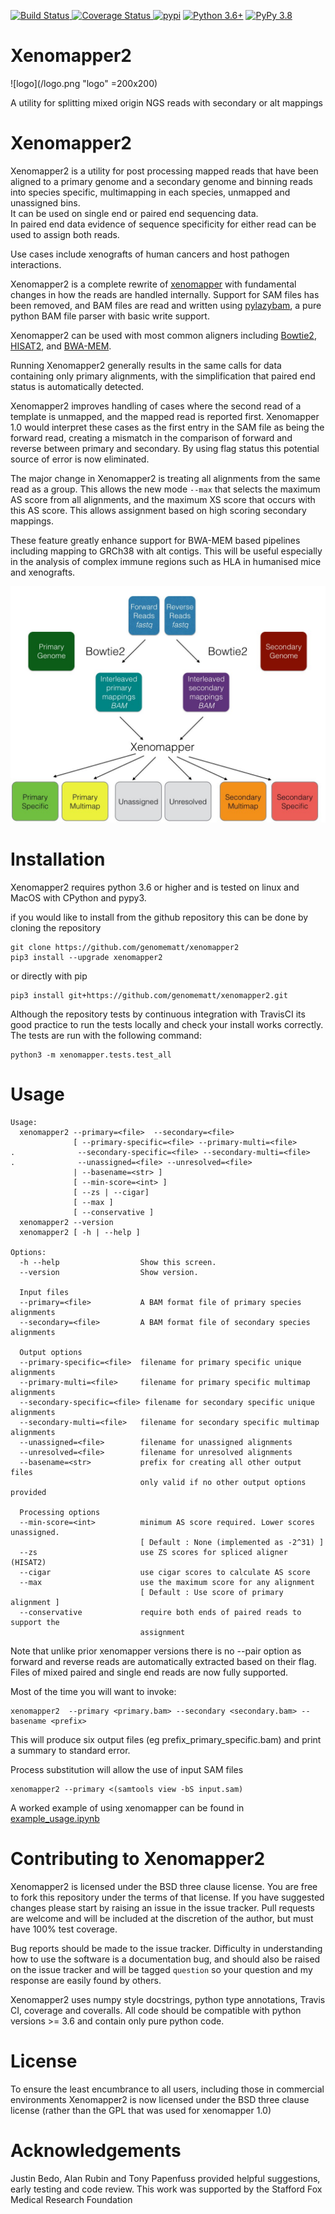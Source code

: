 [![Build Status](https://travis-ci.org/genomematt/xenomapper2.svg?branch=master)
](https://travis-ci.org/genomematt/xenomapper2)
[![Coverage Status](https://coveralls.io/repos/genomematt/xenomapper/badge.svg)
](https://coveralls.io/r/genomematt/xenomapper2)
[![pypi](https://img.shields.io/pypi/v/xenomapper2.svg)](https://pypi.python.org/pypi/xenomapper2/)
[![Python 3.6+](https://img.shields.io/badge/python-3.6+-blue.svg)](https://www.python.org/downloads/)
[![PyPy 3.8](https://img.shields.io/badge/PyPy-3.8-brightgreen)](https://www.pypy.org)

# Xenomapper2
![logo](/logo.png "logo" =200x200)

A utility for splitting mixed origin NGS reads with secondary or alt mappings

Xenomapper2
==========

Xenomapper2 is a utility for post processing mapped reads that have been aligned to a primary genome and a secondary 
genome and binning reads into species specific, multimapping in each species, unmapped and unassigned bins.  
It can be used on single end or paired end sequencing data.  
In paired end data evidence of sequence specificity for either read can be used to assign both reads.

Use cases include xenografts of human cancers and host pathogen interactions.

Xenomapper2 is a complete rewrite of [xenomapper](https://github.com/genomematt/xenomapper) with fundamental changes in 
how the reads are handled internally.
Support for SAM files has been removed, and BAM files are read and written using 
[pylazybam](https://github.com/genomematt/pylazybam), a pure python BAM file parser with basic write support.

Xenomapper2 can be used with most common aligners including 
[Bowtie2](http://bowtie-bio.sourceforge.net/bowtie2/index.shtml), 
[HISAT2](https://ccb.jhu.edu/software/hisat2/), and 
[BWA-MEM](https://github.com/lh3/bwa).

Running Xenomapper2 generally results in the same calls for data containing only primary alignments, with the 
simplification that paired end status is automatically detected.

Xenomapper2 improves handling of cases where the second read of a template is unmapped, and the mapped read is reported 
first. Xenomapper 1.0 would interpret these cases as the first entry in the SAM file as being the forward read, 
creating a mismatch in the comparison of forward and reverse between primary and secondary. By using flag status this 
potential source of error is now eliminated.

The major change in Xenomapper2 is treating all alignments from the same read as a group. This allows the new mode 
`--max` that selects the maximum AS score from all alignments, and the maximum XS score that occurs with this AS score.
This allows assignment based on high scoring secondary mappings.

These feature greatly enhance support for BWA-MEM based pipelines including mapping to GRCh38 with alt contigs. This
will be useful especially in the analysis of complex immune regions such as HLA in humanised mice and xenografts.

![Schematic of Xenomapper Use](/schematic.jpg "Schematic of Xenomapper Use")

Installation
============
Xenomapper2 requires python 3.6 or higher and is tested on linux and MacOS with CPython and pypy3.

<!--Installing from the Python Package Index with pip is the easiest option:

    pip3 install xenomapper2
    
Alternatively -->if you would like to install from the github repository this can be done by cloning the repository

    git clone https://github.com/genomematt/xenomapper2
    pip3 install --upgrade xenomapper2
    
or directly with pip

    pip3 install git+https://github.com/genomematt/xenomapper2.git
	
Although the repository tests by continuous integration with TravisCI its good practice to run the tests locally and 
check your install works correctly.  The tests are run with the following command:

    python3 -m xenomapper.tests.test_all

Usage
=====

    Usage:
      xenomapper2 --primary=<file>  --secondary=<file>
                  [ --primary-specific=<file> --primary-multi=<file>
    .              --secondary-specific=<file> --secondary-multi=<file>
    .              --unassigned=<file> --unresolved=<file>
                  | --basename=<str> ]
                  [ --min-score=<int> ]
                  [ --zs | --cigar]
                  [ --max ]
                  [ --conservative ]
      xenomapper2 --version
      xenomapper2 [ -h | --help ]
    
    Options:
      -h --help                  Show this screen.
      --version                  Show version.
    
      Input files
      --primary=<file>           A BAM format file of primary species alignments
      --secondary=<file>         A BAM format file of secondary species alignments
    
      Output options
      --primary-specific=<file>  filename for primary specific unique alignments
      --primary-multi=<file>     filename for primary specific multimap alignments
      --secondary-specific=<file> filename for secondary specific unique alignments
      --secondary-multi=<file>   filename for secondary specific multimap alignments
      --unassigned=<file>        filename for unassigned alignments
      --unresolved=<file>        filename for unresolved alignments
      --basename=<str>           prefix for creating all other output files
                                 only valid if no other output options provided
    
      Processing options
      --min-score=<int>          minimum AS score required. Lower scores unassigned.
                                 [ Default : None (implemented as -2^31) ]
      --zs                       use ZS scores for spliced aligner (HISAT2)
      --cigar                    use cigar scores to calculate AS score
      --max                      use the maximum score for any alignment
                                 [ Default : Use score of primary alignment ]
      --conservative             require both ends of paired reads to support the
                                 assignment

Note that unlike prior xenomapper versions there is no --pair option as forward
and reverse reads are automatically extracted based on their flag. Files of
mixed paired and single end reads are now fully supported.

Most of the time you will want to invoke:

    xenomapper2  --primary <primary.bam> --secondary <secondary.bam> --basename <prefix>
    
This will produce six output files (eg prefix_primary_specific.bam) and print a summary to standard error.

Process substitution will allow the use of input SAM files

    xenomapper2 --primary <(samtools view -bS input.sam)
     
A worked example of using xenomapper can be found in [example_usage.ipynb](example_usage.ipynb)

Contributing to Xenomapper2
=========================
Xenomapper2 is licensed under the BSD three clause license.  You are free to fork this repository under the terms of 
that license.  If you have suggested changes please start by raising an issue in the issue tracker.  Pull requests are 
welcome and will be included at the discretion of the author, but must have 100% test coverage.

Bug reports should be made to the issue tracker.  Difficulty in understanding how to use the software is a documentation
 bug, and should also be raised on the issue tracker and will be tagged `question` so your question and my response are 
easily found by others.

Xenomapper2 uses numpy style docstrings, python type annotations, Travis CI, coverage and coveralls. All code should be
compatible with python versions >= 3.6 and contain only pure python code.

License
=======
To ensure the least encumbrance to all users, including those in commercial environments Xenomapper2 is now licensed 
under the BSD three clause license (rather than the GPL that was used for xenomapper 1.0)

Acknowledgements
================
Justin Bedo, Alan Rubin and Tony Papenfuss provided helpful suggestions, early testing and code review.
This work was supported by the Stafford Fox Medical Research Foundation